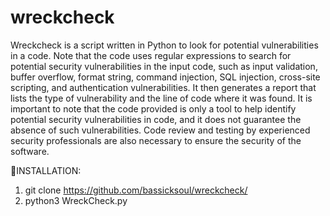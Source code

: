 # wreckcheck
Wreckcheck is a script written in Python to look for potential vulnerabilities in a code. 
Note that the code uses regular expressions to search for potential security vulnerabilities in the input code, such as input validation, buffer overflow, format string, command injection, SQL injection, cross-site scripting, and authentication vulnerabilities. It then generates a report that lists the type of vulnerability and the line of code where it was found.
It is important to note that the code provided is only a tool to help identify potential security vulnerabilities in code, and it does not guarantee the absence of such vulnerabilities. Code review and testing by experienced security professionals are also necessary to ensure the security of the software.

🔗INSTALLATION:

1) git clone https://github.com/bassicksoul/wreckcheck/
2) python3 WreckCheck.py
